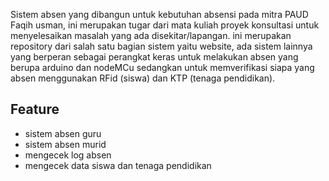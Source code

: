 Sistem absen yang dibangun untuk kebutuhan absensi pada mitra PAUD Faqih usman, ini merupakan tugar dari mata kuliah proyek konsultasi untuk menyelesaikan masalah yang ada disekitar/lapangan. ini merupakan repository dari salah satu bagian sistem  yaitu website, ada sistem lainnya yang berperan sebagai perangkat keras untuk melakukan absen yang berupa arduino dan nodeMCu sedangkan untuk memverifikasi siapa yang absen menggunakan RFid (siswa)
 dan KTP (tenaga pendidikan).
## Feature
- sistem absen guru
- sistem absen murid
- mengecek log absen
- mengecek data siswa dan tenaga pendidikan
